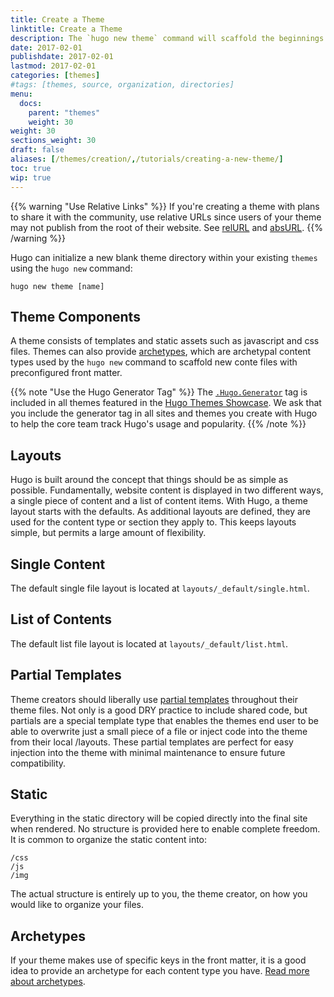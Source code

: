 ```yaml
---
title: Create a Theme
linktitle: Create a Theme
description: The `hugo new theme` command will scaffold the beginnings of a new theme for you to get you on your way.
date: 2017-02-01
publishdate: 2017-02-01
lastmod: 2017-02-01
categories: [themes]
#tags: [themes, source, organization, directories]
menu:
  docs:
    parent: "themes"
    weight: 30
weight: 30
sections_weight: 30
draft: false
aliases: [/themes/creation/,/tutorials/creating-a-new-theme/]
toc: true
wip: true
---
```


{{% warning "Use Relative Links" %}}
If you're creating a theme with plans to share it with the community, use relative URLs since users of your theme may not publish from the root of their website. See [relURL](/functions/relurl) and [absURL](/functions/absurl).
{{% /warning %}}

Hugo can initialize a new blank theme directory within your existing `themes` using the `hugo new` command:

```
hugo new theme [name]
```

## Theme Components

A theme consists of templates and static assets such as javascript and css files. Themes can also provide [archetypes][], which are archetypal content types used by the `hugo new` command to scaffold new conte files with preconfigured front matter.


{{% note "Use the Hugo Generator Tag" %}}
The [`.Hugo.Generator`](/variables/hugo/) tag is included in all themes featured in the [Hugo Themes Showcase](http://themes.gohugo.io). We ask that you include the generator tag in all sites and themes you create with Hugo to help the core team track Hugo's usage and popularity.
{{% /note %}}

## Layouts

Hugo is built around the concept that things should be as simple as possible.
Fundamentally, website content is displayed in two different ways, a single
piece of content and a list of content items. With Hugo, a theme layout starts
with the defaults. As additional layouts are defined, they are used for the
content type or section they apply to. This keeps layouts simple, but permits
a large amount of flexibility.

## Single Content

The default single file layout is located at `layouts/_default/single.html`.

## List of Contents

The default list file layout is located at `layouts/_default/list.html`.

## Partial Templates

Theme creators should liberally use [partial templates](/templates/partials/)
throughout their theme files. Not only is a good DRY practice to include shared
code, but partials are a special template type that enables the themes end user
to be able to overwrite just a small piece of a file or inject code into the
theme from their local /layouts. These partial templates are perfect for easy
injection into the theme with minimal maintenance to ensure future
compatibility.

## Static

Everything in the static directory will be copied directly into the final site
when rendered. No structure is provided here to enable complete freedom. It is
common to organize the static content into:

```
/css
/js
/img
```

The actual structure is entirely up to you, the theme creator, on how you would like to organize your files.

## Archetypes

If your theme makes use of specific keys in the front matter, it is a good idea
to provide an archetype for each content type you have. [Read more about archetypes][archetypes].

[archetypes]: /content-management/archetypes/
